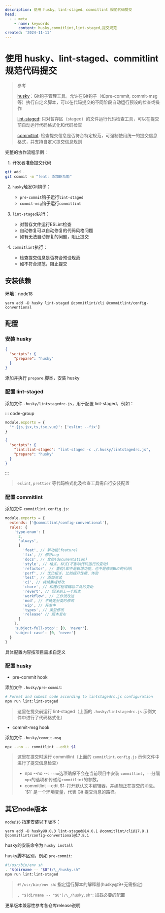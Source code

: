```yaml
---
description: 使用 husky、lint-staged、commitlint 规范代码提交
head:
  - - meta
    - name: keywords
      content: husky,commitlint,lint-staged,提交规范
created: '2024-11-11'
---
```


# 使用 husky、lint-staged、commitlint 规范代码提交

> 参考
>
> [husky](https://github.com/typicode/husky)：Git钩子管理工具。允许在Git钩子（如pre-commit, commit-msg等）执行自定义脚本，可以在代码提交的不同阶段自动运行预设的检查或操作
>
> [lint-staged](https://github.com/lint-staged/lint-staged): 只对暂存区（staged）的文件运行代码检查工具，可以在提交前自动运行代码格式化和代码检查
>
> [commitlint](https://github.com/conventional-changelog/commitlint): 检查提交信息是否符合特定规范，可强制使用统一的提交信息格式，并支持自定义提交信息规则

完整的协作流程示例：

1. 开发者准备提交代码

```sh
git add .
git commit -m "feat: 添加新功能"
```

2. `husky`触发Git钩子：
   - `pre-commit`钩子运行`lint-staged`
   - `commit-msg`钩子运行`commitlint`

3. `lint-staged`执行：
   - 对暂存文件运行ESLint检查
   - 自动修复可以自动修复的代码风格问题
   - 如有无法自动修复的问题，阻止提交

4. `commitlint`执行：
   - 检查提交信息是否符合预设规范
   - 如不符合规范，阻止提交

## 安装依赖

**环境**：node18

`yarn add -D husky lint-staged @commitlint/cli @commitlint/config-conventional`

## 配置

### 安装 husky

```json
{
  "scripts": {
    "prepare": "husky"
  }
}
```

添加并执行 `prepare` 脚本，安装 husky

### 配置 lint-staged

添加文件 `.husky/lintstagedrc.js`，用于配置 lint-staged，例如：

::: code-group

```js [.husky/lintstagedrc.js]
module.exports = {
  '*.{js,jsx,ts,tsx,vue}': ['eslint --fix']
}
```

```json [package.json]
{
  "scripts": {
    "lint:lint-staged": "lint-staged -c ./.husky/lintstagedrc.js",
    "prepare": "husky"
  }
}
```

:::

> `eslint`, `prettier` 等代码格式化及检查工具需自行安装配置

### 配置 commitlint

添加文件 `commitlint.config.js`:

```js
module.exports = {
  extends: ['@commitlint/config-conventional'],
  rules: {
    'type-enum': [
      2,
      'always',
      [
        'feat', // 新功能(feature)
        'fix', // 修补bug
        'docs', // 文档(documentation)
        'style', // 格式、样式(不影响代码运行的变动)
        'refactor', // 重构(即不是新增功能，也不是修改BUG的代码)
        'perf', // 优化相关，比如提升性能、体验
        'test', // 添加测试
        'ci', // 持续集成修改
        'chore', // 构建过程或辅助工具的变动
        'revert', // 回滚到上一个版本
        'workflow', // 工作流改进
        'mod', // 不确定分类的修改
        'wip', // 开发中
        'types', // 类型修改
        'release' // 版本发布
      ]
    ],
    'subject-full-stop': [0, 'never'],
    'subject-case': [0, 'never']
  }
}
```

具体配置内容按项目需求自定义

### 配置 husky

- pre-commit hook

添加文件 `.husky/pre-commit`:

```sh
# Format and submit code according to lintstagedrc.js configuration
npm run lint:lint-staged
```

> 这里在提交前运行 lint-staged（上面的 `.husky/lintstagedrc.js` 示例文件中进行了代码格式化）

- commit-msg hook

添加文件 `.husky/commit-msg`

```sh
npx --no -- commitlint --edit $1
```

> 这里在提交时运行 commitlint（上面的 `commitlint.config.js` 示例文件中进行了提交信息检查）
>
> - npx --no --: `--no`选项确保不会在当前项目中安装 `commitlint`，`--`分隔`npx`的选项和传递给`commitlint`的参数。
> - commitlint --edit $1: 打开默认文本编辑器，并编辑正在提交的消息。`$1` 是一个环境变量，代表 Git 提交消息的路径。

## 其它node版本

`node@16` 指定安装以下版本：

`yarn add -D husky@8.0.3 lint-staged@14.0.1 @commitlint/cli@17.8.1 @commitlint/config-conventional@17.8.1`

husky的安装命令为 `husky install`

husky脚本区别，例如 `pre-commit`:

```sh {1-2}
#!/usr/bin/env sh
. "$(dirname -- "$0")/\_/husky.sh"
npm run lint:lint-staged
```

> `#!/usr/bin/env sh`: 指定运行脚本的解释器(husky@9+无需指定)
>
> `. "$(dirname -- "$0")/\_/husky.sh"`: 加载必要的配置

更早版本兼容性参考各仓库release说明

